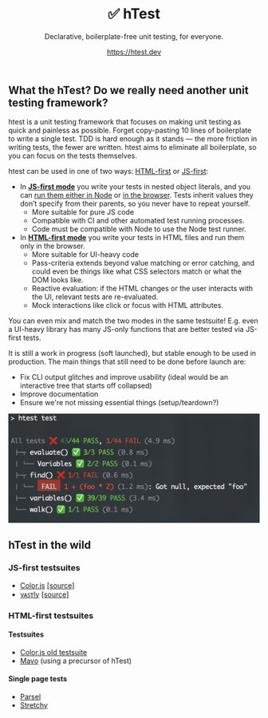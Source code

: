 <header>

# ✅ **h**Test

Declarative, boilerplate-free unit testing, for everyone.

https://htest.dev

</header>

<main>

## What the hTest? Do we really need another unit testing framework?

htest is a unit testing framework that focuses on making unit testing as quick and painless as possible.
Forget copy-pasting 10 lines of boilerplate to write a single test.
TDD is hard enough as it stands — the more friction in writing tests, the fewer are written.
htest aims to eliminate all boilerplate, so you can focus on the tests themselves.

htest can be used in one of two ways: [HTML-first](docs/define/html/) or [JS-first](docs/define/js/):
- In [**JS-first mode**](docs/define/js/) you write your tests in nested object literals, and you can [run them either in Node](docs/run/node) or [in the browser](docs/run/html).
Tests inherit values they don’t specify from their parents, so you never have to repeat yourself.
	* More suitable for pure JS code
	* Compatible with CI and other automated test running processes.
	* Code must be compatible with Node to use the Node test runner.
- In [**HTML-first mode**](docs/define/html/) you write your tests in HTML files and run them only in the browser.
	* More suitable for UI-heavy code
	* Pass-criteria extends beyond value matching or error catching, and could even be things like what CSS selectors match or what the DOM looks like.
	* Reactive evaluation: if the HTML changes or the user interacts with the UI, relevant tests are re-evaluated.
	* Mock interactions like click or focus with HTML attributes.

You can even mix and match the two modes in the same testsuite!
E.g. even a UI-heavy library has many JS-only functions that are better tested via JS-first tests.

It is still a work in progress (soft launched), but stable enough to be used in production.
The main things that still need to be done before launch are:
* Fix CLI output glitches and improve usability (ideal would be an interactive tree that starts off collapsed)
* Improve documentation
* Ensure we're not missing essential things (setup/teardown?)

![Sample terminal output](assets/images/terminal-output.png)

## hTest in the wild

### JS-first testsuites

* [Color.js](https://colorjs.io/test/) [\[source\]](https://github.com/color-js/color.js/tree/main/test)
* [vᴀꜱᴛly](https://vastly.mavo.io/test/) [\[source\]](https://github.com/mavoweb/vastly/tree/main/test)

### HTML-first testsuites

#### Testsuites

* [Color.js old testsuite](https://colorjs.io/tests/)
* [Mavo](https://test.mavo.io) (using a precursor of hTest)

#### Single page tests

* [Parsel](https://projects.verou.me/parsel/test.html)
* [Stretchy](https://stretchy.verou.me/test.html)

</main>
